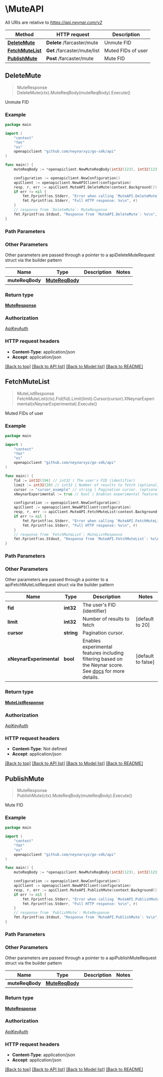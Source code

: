 # \MuteAPI

All URIs are relative to *https://api.neynar.com/v2*

Method | HTTP request | Description
------------- | ------------- | -------------
[**DeleteMute**](MuteAPI.md#DeleteMute) | **Delete** /farcaster/mute | Unmute FID
[**FetchMuteList**](MuteAPI.md#FetchMuteList) | **Get** /farcaster/mute/list | Muted FIDs of user
[**PublishMute**](MuteAPI.md#PublishMute) | **Post** /farcaster/mute | Mute FID



## DeleteMute

> MuteResponse DeleteMute(ctx).MuteReqBody(muteReqBody).Execute()

Unmute FID



### Example

```go
package main

import (
	"context"
	"fmt"
	"os"
	openapiclient "github.com/neynarxyz/go-sdk/api"
)

func main() {
	muteReqBody := *openapiclient.NewMuteReqBody(int32(123), int32(123)) // MuteReqBody | 

	configuration := openapiclient.NewConfiguration()
	apiClient := openapiclient.NewAPIClient(configuration)
	resp, r, err := apiClient.MuteAPI.DeleteMute(context.Background()).MuteReqBody(muteReqBody).Execute()
	if err != nil {
		fmt.Fprintf(os.Stderr, "Error when calling `MuteAPI.DeleteMute``: %v\n", err)
		fmt.Fprintf(os.Stderr, "Full HTTP response: %v\n", r)
	}
	// response from `DeleteMute`: MuteResponse
	fmt.Fprintf(os.Stdout, "Response from `MuteAPI.DeleteMute`: %v\n", resp)
}
```

### Path Parameters



### Other Parameters

Other parameters are passed through a pointer to a apiDeleteMuteRequest struct via the builder pattern


Name | Type | Description  | Notes
------------- | ------------- | ------------- | -------------
 **muteReqBody** | [**MuteReqBody**](MuteReqBody.md) |  | 

### Return type

[**MuteResponse**](MuteResponse.md)

### Authorization

[ApiKeyAuth](../README.md#ApiKeyAuth)

### HTTP request headers

- **Content-Type**: application/json
- **Accept**: application/json

[[Back to top]](#) [[Back to API list]](../README.md#documentation-for-api-endpoints)
[[Back to Model list]](../README.md#documentation-for-models)
[[Back to README]](../README.md)


## FetchMuteList

> MuteListResponse FetchMuteList(ctx).Fid(fid).Limit(limit).Cursor(cursor).XNeynarExperimental(xNeynarExperimental).Execute()

Muted FIDs of user



### Example

```go
package main

import (
	"context"
	"fmt"
	"os"
	openapiclient "github.com/neynarxyz/go-sdk/api"
)

func main() {
	fid := int32(194) // int32 | The user's FID (identifier)
	limit := int32(20) // int32 | Number of results to fetch (optional) (default to 20)
	cursor := "cursor_example" // string | Pagination cursor. (optional)
	xNeynarExperimental := true // bool | Enables experimental features including filtering based on the Neynar score. See [docs](https://neynar.notion.site/Experimental-Features-1d2655195a8b80eb98b4d4ae7b76ae4a) for more details. (optional) (default to false)

	configuration := openapiclient.NewConfiguration()
	apiClient := openapiclient.NewAPIClient(configuration)
	resp, r, err := apiClient.MuteAPI.FetchMuteList(context.Background()).Fid(fid).Limit(limit).Cursor(cursor).XNeynarExperimental(xNeynarExperimental).Execute()
	if err != nil {
		fmt.Fprintf(os.Stderr, "Error when calling `MuteAPI.FetchMuteList``: %v\n", err)
		fmt.Fprintf(os.Stderr, "Full HTTP response: %v\n", r)
	}
	// response from `FetchMuteList`: MuteListResponse
	fmt.Fprintf(os.Stdout, "Response from `MuteAPI.FetchMuteList`: %v\n", resp)
}
```

### Path Parameters



### Other Parameters

Other parameters are passed through a pointer to a apiFetchMuteListRequest struct via the builder pattern


Name | Type | Description  | Notes
------------- | ------------- | ------------- | -------------
 **fid** | **int32** | The user&#39;s FID (identifier) | 
 **limit** | **int32** | Number of results to fetch | [default to 20]
 **cursor** | **string** | Pagination cursor. | 
 **xNeynarExperimental** | **bool** | Enables experimental features including filtering based on the Neynar score. See [docs](https://neynar.notion.site/Experimental-Features-1d2655195a8b80eb98b4d4ae7b76ae4a) for more details. | [default to false]

### Return type

[**MuteListResponse**](MuteListResponse.md)

### Authorization

[ApiKeyAuth](../README.md#ApiKeyAuth)

### HTTP request headers

- **Content-Type**: Not defined
- **Accept**: application/json

[[Back to top]](#) [[Back to API list]](../README.md#documentation-for-api-endpoints)
[[Back to Model list]](../README.md#documentation-for-models)
[[Back to README]](../README.md)


## PublishMute

> MuteResponse PublishMute(ctx).MuteReqBody(muteReqBody).Execute()

Mute FID



### Example

```go
package main

import (
	"context"
	"fmt"
	"os"
	openapiclient "github.com/neynarxyz/go-sdk/api"
)

func main() {
	muteReqBody := *openapiclient.NewMuteReqBody(int32(123), int32(123)) // MuteReqBody | 

	configuration := openapiclient.NewConfiguration()
	apiClient := openapiclient.NewAPIClient(configuration)
	resp, r, err := apiClient.MuteAPI.PublishMute(context.Background()).MuteReqBody(muteReqBody).Execute()
	if err != nil {
		fmt.Fprintf(os.Stderr, "Error when calling `MuteAPI.PublishMute``: %v\n", err)
		fmt.Fprintf(os.Stderr, "Full HTTP response: %v\n", r)
	}
	// response from `PublishMute`: MuteResponse
	fmt.Fprintf(os.Stdout, "Response from `MuteAPI.PublishMute`: %v\n", resp)
}
```

### Path Parameters



### Other Parameters

Other parameters are passed through a pointer to a apiPublishMuteRequest struct via the builder pattern


Name | Type | Description  | Notes
------------- | ------------- | ------------- | -------------
 **muteReqBody** | [**MuteReqBody**](MuteReqBody.md) |  | 

### Return type

[**MuteResponse**](MuteResponse.md)

### Authorization

[ApiKeyAuth](../README.md#ApiKeyAuth)

### HTTP request headers

- **Content-Type**: application/json
- **Accept**: application/json

[[Back to top]](#) [[Back to API list]](../README.md#documentation-for-api-endpoints)
[[Back to Model list]](../README.md#documentation-for-models)
[[Back to README]](../README.md)

